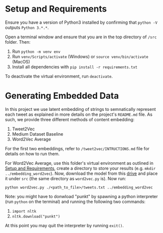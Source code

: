 # Setup and Requirements

Ensure you have a version of Python3 installed by confirming that `python -V` outputs `Python 3.*.*`.

Open a terminal window and ensure that you are in the top directory of `/src` folder. Then:

1. Run `python -m venv env`
2. Run `venv/Scripts/activate` (Windows) or `source venv/bin/activate` (MacOS)
3. Install all dependencies with `pip install -r requirements.txt`

To deactivate the virtual environment, run `deactivate`.

# Generating Embedded Data

In this project we use latent embedding of strings to semnatically represent each tweet as explained in more details on the project's `README.md` file. As such, we provide three different methods of content embedding:

1. Tweet2Vec
2. Medium Dataset Baseline
3. Word2Vec Average

For the first two embeddings, refer to `/tweet2vec/INTRUCTIONS.md` file for details on how to run them.

For Word2Vec Average, use this folder's virtual environment as outlined in [Setup and Requirements](#setup-and-requirements), create a directory to store your results (e.g. `mkdir ../embedding_word2vec`). Now, download the model from this [drive](https://drive.google.com/file/d/0B7XkCwpI5KDYNlNUTTlSS21pQmM/edit?resourcekey=0-wjGZdNAUop6WykTtMip30g) and place it under `src` (the same directory as `word2vec.py` is). Now run:

`python word2vec.py ./<path_to_file>/tweets.txt ../embedding_word2vec`

Note: you might have to donwload "punkt" by spawning a python interpreter (run `python` on the terminal) and running the following two commands:

1. `import nltk`
2. `nltk.download("punkt")`

At this point you may quit the interpreter by running `exit()`.
